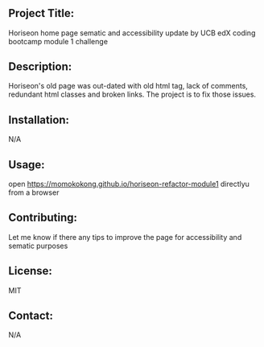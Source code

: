 # <Horiseon Sematic and Accessibility Update>

## Project Title: 
Horiseon home page sematic and accessibility update by UCB edX coding bootcamp module 1 challenge

## Description:
Horiseon's old page was out-dated with old html tag, lack of comments, redundant html classes and broken links.  The project is to fix those issues. 

## Installation:
N/A 

## Usage:
open https://momokokong.github.io/horiseon-refactor-module1 directlyu from a browser

## Contributing:
Let me know if there any tips to improve the page for accessibility and sematic purposes

## License: 
MIT 

## Contact:
N/A
